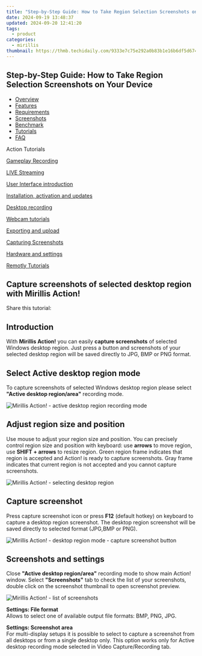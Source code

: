 ```yaml
---
title: "Step-by-Step Guide: How to Take Region Selection Screenshots on Your Device"
date: 2024-09-19 13:48:37
updated: 2024-09-20 12:41:20
tags:
  - product
categories:
  - mirillis
thumbnail: https://thmb.techidaily.com/9333e7c75e292a0b83b1e16b6df5d6742dede6cee3e1ad9fc6da9c95dfc95571.jpg
---
```


## Step-by-Step Guide: How to Take Region Selection Screenshots on Your Device

* [Overview](https://tools.techidaily.com/mirillis/products/)
* [Features](https://tools.techidaily.com/mirillis/products/)
* [Requirements](https://tools.techidaily.com/mirillis/products/)
* [Screenshots](https://tools.techidaily.com/mirillis/products/)
* [Benchmark](https://tools.techidaily.com/mirillis/products/)
* [Tutorials](https://tools.techidaily.com/mirillis/products/)
* [FAQ](https://tools.techidaily.com/mirillis/products/)

Action Tutorials

[Gameplay Recording](https://tools.techidaily.com/mirillis/products/) 

[LIVE Streaming](https://tools.techidaily.com/mirillis/products/) 

[User Interface introduction](https://tools.techidaily.com/mirillis/products/) 

[Installation, activation and updates](https://tools.techidaily.com/mirillis/products/) 

[Desktop recording](https://tools.techidaily.com/mirillis/products/) 

[Webcam tutorials](https://tools.techidaily.com/mirillis/products/) 

[Exporting and upload](https://tools.techidaily.com/mirillis/products/) 

[Capturing Screenshots](https://tools.techidaily.com/mirillis/products/) 

[Hardware and settings](https://tools.techidaily.com/mirillis/products/) 

[Remotly Tutorials](https://remotly.com/tutorials/getting-started-with-remotly-for-windows-pc) 

## Capture screenshots of selected desktop region with Mirillis Action!

  
 Share this tutorial:

## Introduction

 With **Mirillis Action!** you can easily **capture screenshots** of selected Windows desktop region. Just press a button and screenshots of your selected desktop region will be saved directly to JPG, BMP or PNG format.

## Select Active desktop region mode

 To capture screenshots of selected Windows desktop region please select   **"Active desktop region/area"** recording mode.

![Mirillis Action! - active desktop region recording mode](https://mirillis.com/res/old/gfx/tutorials/screenshots/mirillis_action_tutorial_active_desktop_region_recording_mode.jpg) 

##  Adjust region size and position

 Use mouse to adjust your region size and position. You can precisely control region size and position with keyboard: use **arrows** to move region, use **SHIFT + arrows** to resize region. Green region frame indicates that region is accepted and Action! is ready to capture screenshots. Gray frame indicates that current region is not accepted and you cannot capture screenshots.

![Mirillis Action! - selecting desktop region](https://mirillis.com/res/old/gfx/tutorials/screenshots/mirillis_action_tutorial_active_desktop_region_selecting_region.jpg) 

##  Capture screenshot

 Press capture screenshot icon or press **F12** (default hotkey) on keyboard to capture a desktop region screenshot. The desktop region screenshot will be saved directly to selected format (JPG,BMP or PNG).

![Mirillis Action! - desktop region mode - capture screenshot button](https://mirillis.com/res/old/gfx/tutorials/screenshots/mirillis_action_tutorial_active_desktop_region_capture_screenshot_button.jpg) 

##  Screenshots and settings

 Close **"Active desktop region/area"** recording mode to show main Action! window. Select **"Screenshots"** tab to check the list of your screenshots, double click on the screenshot thumbnail to open screenshot preview. 

![Mirillis Action! - list of screenshots](https://mirillis.com/res/old/gfx/tutorials/screenshots/mirillis_action_tutorial_capture_screenshots_view.jpg) 

**Settings: File format**  
 Allows to select one of available output file formats: BMP, PNG, JPG. 

**Settings: Screenshot area**  
 For multi-display setups it is possible to select to capture a screenshot from all desktops or from a single desktop only. This option works only for Active desktop recording mode selected in Video Capture/Recording tab.

<ins class="adsbygoogle"
     style="display:block"
     data-ad-format="autorelaxed"
     data-ad-client="ca-pub-7571918770474297"
     data-ad-slot="1223367746"></ins>



<ins class="adsbygoogle"
     style="display:block"
     data-ad-client="ca-pub-7571918770474297"
     data-ad-slot="8358498916"
     data-ad-format="auto"
     data-full-width-responsive="true"></ins>
